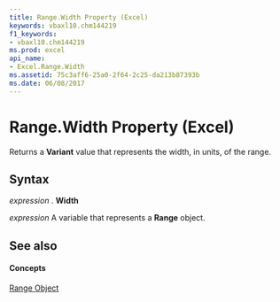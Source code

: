 ```yaml
---
title: Range.Width Property (Excel)
keywords: vbaxl10.chm144219
f1_keywords:
- vbaxl10.chm144219
ms.prod: excel
api_name:
- Excel.Range.Width
ms.assetid: 75c3aff6-25a0-2f64-2c25-da213b87393b
ms.date: 06/08/2017
---
```



# Range.Width Property (Excel)

Returns a  **Variant** value that represents the width, in units, of the range.


## Syntax

 _expression_ . **Width**

 _expression_ A variable that represents a **Range** object.


## See also


#### Concepts


[Range Object](range-object-excel.md)


